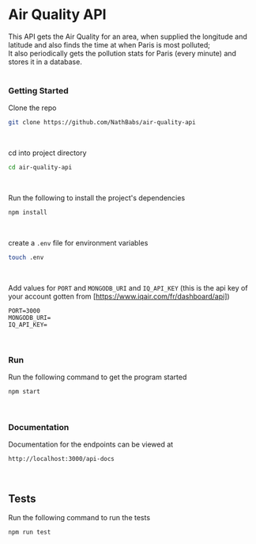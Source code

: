 # Air Quality API

This API gets the Air Quality for an area, when supplied the longitude and latitude and also finds the time at when Paris is most polluted;
<br>
It also periodically gets the pollution stats for Paris (every minute) and stores it in a database.
<br><br>

### Getting Started

Clone the repo <br>

```bash
git clone https://github.com/NathBabs/air-quality-api
```

<br>

cd into project directory

```bash
cd air-quality-api
```

<br>

Run the following to install the project's dependencies

```bash
npm install
```

<br>

create a `.env` file for environment variables

```bash
touch .env
```

<br>

Add values for `PORT` and `MONGODB_URI` and `IQ_API_KEY` (this is the api key of your account gotten from [https://www.iqair.com/fr/dashboard/api])

```env
PORT=3000
MONGODB_URI=
IQ_API_KEY=
```

<br>

### Run

Run the following command to get the program started

```bash
npm start
```

<br>

### Documentation

Documentation for the endpoints can be viewed at

`http://localhost:3000/api-docs`

<br>

## Tests

Run the following command to run the tests

```bash
npm run test
```
